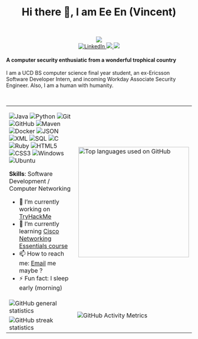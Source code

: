 <!--
**GohEeEn/GohEeEn** is a ✨ _special_ ✨ repository because its `README.md` (this file) appears on your GitHub profile.

Here are some ideas to get you started:

- 🔭 I’m currently working on ...
- 🌱 I’m currently learning ...
- 👯 I’m looking to collaborate on ...
- 🤔 I’m looking for help with ...
- 💬 Ask me about ...
- 📫 How to reach me: ...
- 😄 Pronouns: ...
- ⚡ Fun fact: ...
-->

<h1 align="center">Hi there 👋, I am Ee En (Vincent)</h1><br/>

<p align="center">
  <img src="https://arturssmirnovs.github.io/github-profile-readme-generator/images/banner.png" /> 
  <br />
  <a href="https://www.linkedin.com/in/ee-en-g-27b39014b/">
    <img src="https://img.shields.io/badge/-LinkedIn-blue?style=flat-square&logo=Linkedin&logoColor=white" alt="LinkedIn" />
  </a>
  <a href="https://rajitbanerjee.com">
    <img src="https://img.shields.io/badge/-Website-black?style=flat-square&logo=Google-Chrome&logoColor=white" />
  </a>
  <a href="https://github.com/antonkomarev/github-profile-views-counter" alt="Profile views">
    <img src="https://gpvc.arturio.dev/GohEeEn" />
  </a>
</p>

#### A computer security enthusiatic from a wonderful trophical country

I am a UCD BS computer science final year student, an ex-Ericsson Software Developer Intern, and incoming Workday Associate Security Engineer. Also, I am a human with humanity.

<br/>
<div align="center">
<table>
<tr><td>

![Java](https://img.shields.io/badge/-Java-black?logo=java)
![Python](https://img.shields.io/badge/-Python-black?logo=python)
![Git](https://img.shields.io/badge/-Git-black?logo=git)
![GitHub](https://img.shields.io/badge/-GitHub-black?logo=github)
![Maven](https://img.shields.io/badge/-Maven-black?logo=maven)
![Docker](https://img.shields.io/badge/-Docker-black?logo=docker)
![JSON](https://img.shields.io/badge/-JSON-black?logo=json)
<br/>
![XML](https://img.shields.io/badge/-XML-black?logo=xml)
![SQL](https://img.shields.io/badge/-SQL-black?logo=sql)
![C](https://img.shields.io/badge/-C-black?logo=c)
![Ruby](https://img.shields.io/badge/-Ruby-black?logo=ruby)
![HTML5](https://img.shields.io/badge/-HTML5-black?logo=html5&logoColor=white)
![CSS3](https://img.shields.io/badge/-CSS3-black?logo=css3)
![Windows](https://img.shields.io/badge/-Windows-black?logo=windows)
![Ubuntu](https://img.shields.io/badge/-Ubuntu-black?logo=ubuntu)

__Skills__: Software Development / Computer Networking

- 🔭 I’m currently working on [TryHackMe](https://tryhackme.com/dashboard)
- 🌱 I’m currently learning [Cisco Networking Essentials course](https://www.netacad.com/courses/networking/networking-essentials)
- 📫 How to reach me: [Email](mailto:vincentgoh1998@gmail.com) me maybe ? 
- ⚡ Fun fact: I sleep early (morning)
</td>

<td>  
 <!-- Reference : https://github.com/anuraghazra/github-readme-stats -->
 <img width="300" src="https://github-readme-stats.vercel.app/api/top-langs/?username=GohEeEn" alt="Top languages used on GitHub" align="right">
</td></tr>

<tr>
  <td>
    <img src="https://github-readme-stats.vercel.app/api?username=GohEeEn&show_icons=true" alt="GitHub general statistics">
  </td>
  <td rowspan="2">
    <img src="https://metrics.lecoq.io/GohEeEn" alt="GitHub Activity Metrics">
  </td>
</tr>

<tr>
  <td>
    <img src="https://github-readme-streak-stats.herokuapp.com/?user=GohEeEn" alt="GitHub streak statistics">
  </td>
</tr>
</table>
</div>
